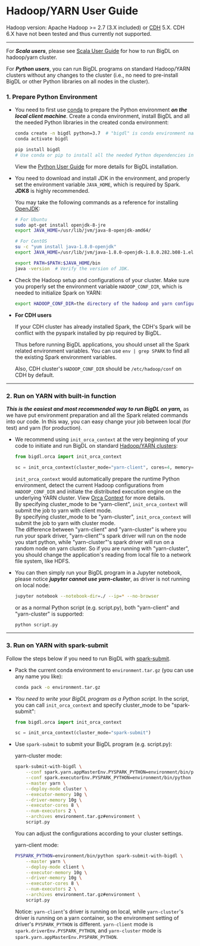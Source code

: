 # Hadoop/YARN User Guide

Hadoop version: Apache Hadoop >= 2.7 (3.X included) or [CDH](https://www.cloudera.com/products/open-source/apache-hadoop/key-cdh-components.html) 5.X. CDH 6.X have not been tested and thus currently not supported.

---

For _**Scala users**_, please see [Scala User Guide](./scala.md) for how to run BigDL on hadoop/yarn cluster.  

For _**Python users**_, you can run BigDL programs on standard Hadoop/YARN clusters without any changes to the cluster (i.e., no need to pre-install BigDL or other Python libraries on all nodes in the cluster).

### **1. Prepare Python Environment**

- You need to first use [conda](https://docs.conda.io/projects/conda/en/latest/user-guide/install/) to prepare the Python environment _**on the local client machine**_. Create a conda environment, install BigDL and all the needed Python libraries in the created conda environment:

  ```bash
  conda create -n bigdl python=3.7  # "bigdl" is conda environment name, you can use any name you like.
  conda activate bigdl

  pip install bigdl
  # Use conda or pip to install all the needed Python dependencies in the created conda environment.
  ```
  View the [Python User Guide](./python.md) for more details for BigDL installation.

- You need to download and install JDK in the environment, and properly set the environment variable `JAVA_HOME`, which is required by Spark. __JDK8__ is highly recommended.

  You may take the following commands as a reference for installing [OpenJDK](https://openjdk.java.net/install/):

  ```bash
  # For Ubuntu
  sudo apt-get install openjdk-8-jre
  export JAVA_HOME=/usr/lib/jvm/java-8-openjdk-amd64/

  # For CentOS
  su -c "yum install java-1.8.0-openjdk"
  export JAVA_HOME=/usr/lib/jvm/java-1.8.0-openjdk-1.8.0.282.b08-1.el7_9.x86_64/jre

  export PATH=$PATH:$JAVA_HOME/bin
  java -version  # Verify the version of JDK.
  ```

- Check the Hadoop setup and configurations of your cluster. Make sure you properly set the environment variable `HADOOP_CONF_DIR`, which is needed to initialize Spark on YARN:

  ```bash
  export HADOOP_CONF_DIR=the directory of the hadoop and yarn configurations
  ```

- **For CDH users**

  If your CDH cluster has already installed Spark, the CDH's Spark will be conflict with the pyspark installed by pip required by BigDL.

  Thus before running BigDL applications, you should unset all the Spark related environment variables. You can use `env | grep SPARK` to find all the existing Spark environment variables.

  Also, CDH cluster's `HADOOP_CONF_DIR` should be `/etc/hadoop/conf` on CDH by default.

---
### **2. Run on YARN with built-in function**

_**This is the easiest and most recommended way to run BigDL on yarn,**_ as we have put environment preparation and all the Spark related commands into our code. In this way, you can easy change your job between local (for test) and yarn (for production).

- We recommend using `init_orca_context` at the very beginning of your code to initiate and run BigDL on standard [Hadoop/YARN clusters](https://spark.apache.org/docs/latest/running-on-yarn.html#launching-spark-on-yarn):

  ```python
  from bigdl.orca import init_orca_context

  sc = init_orca_context(cluster_mode="yarn-client", cores=4, memory="10g", num_nodes=2)
  ```

  `init_orca_context` would automatically prepare the runtime Python environment, detect the current Hadoop configurations from `HADOOP_CONF_DIR` and initiate the distributed execution engine on the underlying YARN cluster. View [Orca Context](../Orca/Overview/orca-context.md) for more details.    
  By specifying cluster_mode to be "yarn-client", `init_orca_context` will submit the job to yarn with client mode.  
  By specifying cluster_mode to be "yarn-cluster", `init_orca_context` will submit the job to yarn with cluster mode.  
  The difference between "yarn-client" and "yarn-cluster" is where you run your spark driver, "yarn-client"'s spark driver will run on the node you start python, while "yarn-cluster"'s spark driver will run on a random node on yarn cluster. So if you are running with "yarn-cluster", you should change the application's reading from local file to a network file system, like HDFS.  

- You can then simply run your BigDL program in a Jupyter notebook, please notice _**jupyter cannot use yarn-cluster**_, as driver is not running on local node:

  ```bash
  jupyter notebook --notebook-dir=./ --ip=* --no-browser
  ```

  or as a normal Python script (e.g. script.py), both "yarn-client" and "yarn-cluster" is supported:

  ```bash
  python script.py
  ```

---
### **3. Run on YARN with spark-submit**

Follow the steps below if you need to run BigDL with [spark-submit](https://spark.apache.org/docs/latest/running-on-yarn.html#launching-spark-on-yarn).  

- Pack the current conda environment to `environment.tar.gz` (you can use any name you like):

  ```bash
  conda pack -o environment.tar.gz
  ```

- _You need to write your BigDL program as a Python script._ In the script, you can call `init_orca_context` and specify cluster_mode to be "spark-submit":

  ```python
  from bigdl.orca import init_orca_context

  sc = init_orca_context(cluster_mode="spark-submit")
  ```

- Use `spark-submit` to submit your BigDL program (e.g. script.py):

  yarn-cluster mode:
  ```bash
  spark-submit-with-bigdl \
      --conf spark.yarn.appMasterEnv.PYSPARK_PYTHON=environment/bin/python \
      --conf spark.executorEnv.PYSPARK_PYTHON=environment/bin/python \
      --master yarn \
      --deploy-mode cluster \
      --executor-memory 10g \
      --driver-memory 10g \
      --executor-cores 8 \
      --num-executors 2 \
      --archives environment.tar.gz#environment \
      script.py
  ```

  You can adjust the configurations according to your cluster settings.

  yarn-client mode:
  ```bash
  PYSPARK_PYTHON=environment/bin/python spark-submit-with-bigdl \
      --master yarn \
      --deploy-mode client \
      --executor-memory 10g \
      --driver-memory 10g \
      --executor-cores 8 \
      --num-executors 2 \
      --archives environment.tar.gz#environment \
      script.py
  ```
  Notice: `yarn-client`'s driver is running on local, while `yarn-cluster`'s driver is running on a yarn container, so the environment setting of driver's `PYSPARK_PYTHON` is different. `yarn-client` mode is `spark.driverEnv.PYSPARK_PYTHON`, and `yarn-cluster` mode is `spark.yarn.appMasterEnv.PYSPARK_PYTHON`.
